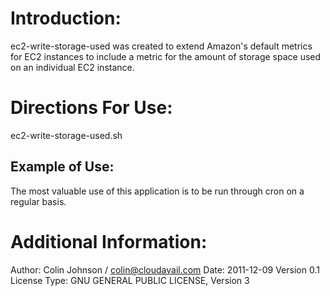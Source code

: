 # Introduction:
ec2-write-storage-used was created to extend Amazon's default metrics for EC2 instances to include a metric for the amount of storage space used on an individual EC2 instance.
# Directions For Use:
ec2-write-storage-used.sh
## Example of Use:
The most valuable use of this application is to be run through cron on a regular basis.
# Additional Information:
Author: Colin Johnson / colin@cloudavail.com
Date: 2011-12-09
Version 0.1
License Type: GNU GENERAL PUBLIC LICENSE, Version 3
